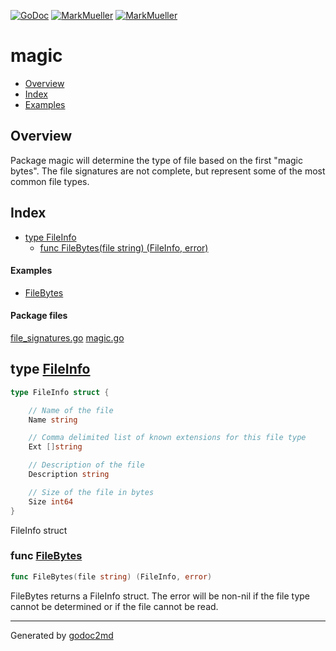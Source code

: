 [![GoDoc](https://godoc.org/github.com/mkmueller/magic?status.svg)](https://godoc.org/github.com/mkmueller/magic)
[![MarkMueller](https://img.shields.io/badge/tests-passed-00cc00.svg)](http://markmueller.com/)
[![MarkMueller](https://img.shields.io/badge/coverage-95.2%25-orange.svg)](http://markmueller.com/)




# magic


* [Overview](#pkg-overview)
* [Index](#pkg-index)
* [Examples](#pkg-examples)

## <a name="pkg-overview">Overview</a>
Package magic will determine the type of file based on the first "magic
bytes". The file signatures are not complete, but represent some of the most
common file types.




## <a name="pkg-index">Index</a>
* [type FileInfo](#FileInfo)
  * [func FileBytes(file string) (FileInfo, error)](#FileBytes)

#### <a name="pkg-examples">Examples</a>
* [FileBytes](#example_FileBytes)

#### <a name="pkg-files">Package files</a>
[file_signatures.go](/src/target/file_signatures.go) [magic.go](/src/target/magic.go)






## <a name="FileInfo">type</a> [FileInfo](/src/target/magic.go?s=671:901#L41)
``` go
type FileInfo struct {

    // Name of the file
    Name string

    // Comma delimited list of known extensions for this file type
    Ext []string

    // Description of the file
    Description string

    // Size of the file in bytes
    Size int64
}
```
FileInfo struct







### <a name="FileBytes">func</a> [FileBytes](/src/target/magic.go?s=1255:1300#L73)
``` go
func FileBytes(file string) (FileInfo, error)
```
FileBytes returns a FileInfo struct. The error will be non-nil if the file
type cannot be determined or if the file cannot be read.









- - -
Generated by [godoc2md](http://godoc.org/github.com/davecheney/godoc2md)


